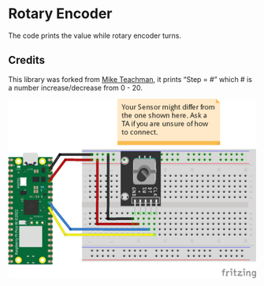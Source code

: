 # Rotary Encoder
The code prints the value while rotary encoder turns.
## Credits
This library was forked from [Mike Teachman](https://github.com/miketeachman/micropython-rotary), it prints “Step = #” which # is a number increase/decrease from 0 - 20.

![](connection/Rotary_Encoder_bb.png)